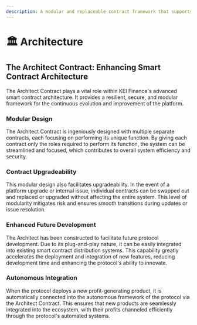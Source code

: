 ```yaml
---
description: A modular and replaceable contract framework that supports system upgrades.
---
```


# 🏛 Architecture

## **The Architect Contract: Enhancing Smart Contract Architecture**

The Architect Contract plays a vital role within KEI Finance's advanced smart contract architecture. It provides a resilient, secure, and modular framework for the continuous evolution and improvement of the platform.

### **Modular Design**&#x20;

The Architect Contract is ingeniously designed with multiple separate contracts, each focusing on performing its unique function. By giving each contract only the roles required to perform its function, the system can be streamlined and focused, which contributes to overall system efficiency and security.

### **Contract Upgradeability**&#x20;

This modular design also facilitates upgradeability. In the event of a platform upgrade or internal issue, individual contracts can be swapped out and replaced or upgraded without affecting the entire system. This level of modularity mitigates risk and ensures smooth transitions during updates or issue resolution.

### **Enhanced Future Development**&#x20;

The Architect has been constructed to facilitate future protocol development. Due to its plug-and-play nature, it can be easily integrated into existing smart contract distribution systems. This capability greatly accelerates the deployment and integration of new features, reducing development time and enhancing the protocol's ability to innovate.

### **Autonomous Integration**

When the protocol deploys a new profit-generating product, it is automatically connected into the autonomous framework of the protocol via the Architect Contract. This ensures that new products are seamlessly integrated into the ecosystem, with their profits channeled efficiently through the protocol's automated systems.
